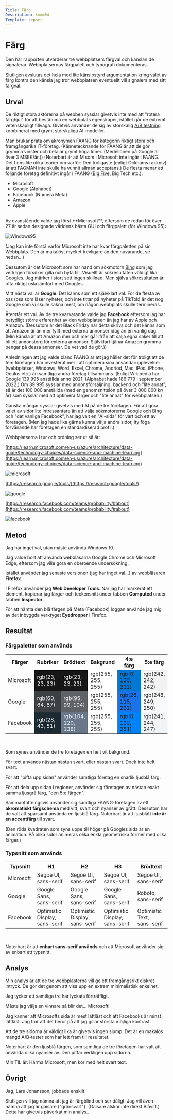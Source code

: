 ```yaml
---
Title: Färg
Description: kmom04
Template: report
---
```


Färg
=======================

Den här rapporten utvärderar tre webbplatsers färgval och känslan de signalerar. Webbplatsernas färgpalett och typografi dokumenteras.

Slutligen avslutas det hela med lite känslostyrd argumentation kring valet av färg kontra den känsla jag tror webbplatsen eventuellt vill signalera med sitt färgval.

Urval
-----------------------

De riktigt stora aktörerna på webben sysslar givetvis inte med att "rotera färghjul" för att bestämma en webbplats egenskaper, istället går de extremt vetenskapligt tillväga. Givetvis använder de sig av storskalig [A/B testning](https://en.wikipedia.org/wiki/A/B_testing) kombinerat med grymt storskaliga AI-modeller.

Man brukar prata om akronymen [FAANG](https://en.wikipedia.org/wiki/Big_Tech#FANG,_FAANG,_MAGMA_or_MAMAA) för kategorin riktigt stora och framgångsrika IT-företag. (Kännetecknande för FAANG är att de gör grymma vinster och betalar grymt höga löner. (Medellönen på Google är över 3 MSEK/år.)) (Noterbart är att M som i Microsoft inte ingår i FAANG. Det finns lite olika teorier om varför: Den troligaste (enligt Ockhams rakkniv) är att FAGMAN inte skulle ha vunnit allmän acceptans.) De flesta menar att följande företag definitivt ingår i FAANG ([Big Five](https://en.wikipedia.org/wiki/Big_Tech#Big_Five), Big Tech etc.):

* Microsoft
* Google (Alphabet)
* Facebook (Numera Meta)
* Amazon
* Apple

<br>
Av ovanstående valde jag först **Microsoft**, eftersom de redan för över 27 år sedan designade världens bästa GUI och färgpalett (för Windows 95):

![Windows95](../image/Windows95.jpg)

(Jag kan inte förstå varför Microsoft inte har kvar färgpaletten på sin Webbplats. Den är makalöst mycket trevligare än den nuvarande, se nedan...)

Dessutom är det Microsoft som har hand om sökmotorn [Bing](bing.com/) som jag verkligen försöker gilla och byta till. Visuellt är sökresultaten väldigt lika Googles. Jag märker i stort sett ingen skillnad. Men själva sökresultaten är ofta riktigt usla jämfört med Googles.

Mitt nästa val är **Google**. Det känns som ett självklart val. För de flesta av oss (oss som läser nyheter, och inte tittar på nyheter på TikTok) är det nog Google som vi skulle sakna mest, om någon webbplats skulle termineras.

Återstår ett val. Av de tre kvarvarande valde jag **Facebook** eftersom jag har betydligt större erfarenhet av den webbplatsen än jag har av Apple och Amazon. (Dessutom är det Black Friday när detta skrivs och det känns som att Amazon är än mer fyllt med externa annonser idag än en vanlig dag. (Min känsla är att Amazon mer och mer går ifrån att sälja egna saker till att bli ett annonstorg för externa annonser. Självklart tjänar Amazon grymma pengar på dessa annonser. De vet vad de gör.))

Anledningen att jag valde bland FAANG är att jag håller det för troligt att de fem företagen har investerat mer i att optimera sina användarupplevelser (webbplatser, Windows, Word, Excel, Chrome, Andriod, Mac, iPod, iPhone, Oculus etc.) än samtliga andra företag tillsammans. (Enligt Wikipedia har Google 139 995 anställda anno 2021. (Alphabet hade 186 779 i september 2022.) Om 39 995 sysslar med annonsförsäljning, backend och "lite annat", så är det 100 000 anställda (med en genomsnittslön på över 3 000 000 kr/år) som sysslar med att optimera färger och "lite annat" för webbplatsen.)

Ganska mångar sysslar givetvis med AI på de tre företagen. För att göra valet av sidor lite intressantare än att välja sökmotorerna Google och Bing och "det vanliga Facebook", har jag valt en "AI-sida" för vart och ett av företagen. (Men jag hade lika gärna kunna välja andra sidor, ity föga förvånande har företagen en standardiserad profil.)

Webbplatserna i tur och ordning ser ut så är:

[https://learn.microsoft.com/en-us/azure/architecture/data-guide/technology-choices/data-science-and-machine-learning](https://learn.microsoft.com/en-us/azure/architecture/data-guide/technology-choices/data-science-and-machine-learning)

![microsoft](../image/microsoft.png)

[https://research.google/tools/](https://research.google/tools/)

![google](../image/google.png)

[https://research.facebook.com/teams/probability/#about](https://research.facebook.com/teams/probability/#about)

![facebook](../image/facebook.png)

Metod
-----------------------

Jag har inget val, utan måste använda Windows 10.

Jag valde bort att använda webbläsarna Google Chrome och Microsoft Edge, eftersom jag ville göra en oberoende undersökning.

Istället använder jag senaste versionen (jag har inget val...) av webbläsaren **Firefox**.

I Firefox använder jag **Web Developer Tools**. När jag har markerat ett element, kopierar jag färger och teckensnitt under tabben **Computed** under tabben **Inspector**.

För att hämta den blå färgen på Meta (Facebook) loggan använde jag mig av det inbyggda verktyget **Eyedropper** i Firefox.

Resultat
-----------------------

### Färgpaletter som används

<table>
<tr>
<th>Färger</th>
<th>Rubriker</th>
<th>Brödtext</th>
<th>Bakgrund</th>
<th>4:e färg</th>
<th>5:e färg</th>
</tr>
<tr>
<td>Microsoft</td>
<td style="background-color: rgb(23, 23, 23); color: rgb(255, 255, 255);">rgb(23, 23, 23)</td>
<td style="background-color: rgb(23, 23, 23); color: rgb(255, 255, 255);">rgb(23, 23, 23)</td>
<td style="background-color: rgb(255, 255, 255);">rgb(255, 255, 255)</td>
<td style="background-color: rgb(0, 120, 212);">rgb(0, 120, 212)</td>
<td style="background-color: rgb(242, 242, 242);">rgb(242, 242, 242)</td>
</tr>
<tr>
<td>Google</td>
<td style="background-color: rgb(60, 64, 67); color: rgb(255, 255, 255);">rgb(60, 64, 67)</td>
<td style="background-color: rgb(95, 99, 104); color: rgb(255, 255, 255);">rgb(95, 99, 104)</td>
<td style="background-color: rgb(255, 255, 255);">rgb(255, 255, 255)</td>
<td style="background-color: rgb(26, 115, 232);">rgb(26, 115, 232)</td>
<td style="background-color: rgb(248, 249, 250);">rgb(248, 249, 250)</td>
</tr>
<tr>
<td>Facebook</td>
<td style="background-color: rgb(28, 43, 51); color: rgb(255, 255, 255);">rgb(28, 43, 51)</td>
<td style="background-color: rgb(104, 120, 138); color: rgb(255, 255, 255);">rgb(104, 120, 138)</td>
<td style="background-color: rgb(255, 255, 255);">rgb(255, 255, 255)</td>
<td style="background-color: rgb(0, 130, 251)">rgb(0, 130, 251)</td>
<td style="background-color: rgb(241, 244, 247);">rgb(241, 244, 247)</td>
</tr>
</table>
<br>

Som synes använder de tre företagen en helt vit bakgrund.

För text används nästan nästan svart, eller nästan svart. Dock inte helt svart.

För att "piffa upp sidan" använder samtliga företag en snarlik ljusblå färg.

För att dela upp sidan i regioner, använder sig företagen av nästan exakt samma ljusgrå färg, "den 5:e färgen".

Sammanfattningsvis använder sig samtliga FAANG-företagen av ett **akromatiskt färgschema** med vitt, svart och nyanser av grått. Dessutom har de valt att sparsamt använda en ljusblå färg. Noterbart är att ljusblått **inte är en accentfärg** till svart.

(Den röda kvadraten som syns uppe till höger på Googles sida är en animation. På olika sidor animeras olika enkla geometriska former med olika färger.)
### Typsnitt som används

<table>
<tr>
<th>Typsnitt</th>
<th>H1</th>
<th>H2</th>
<th>H3</th>
<th>Brödtext</th>
</tr>
<tr>
<td>Microsoft</td>
<td>Segoe UI, sans-serif</td>
<td>Segoe UI, sans-serif</td>
<td>Segoe UI, sans-serif</td>
<td>Segoe UI, sans-serif</td>
</tr>
<tr>
<td>Google</td>
<td>Google Sans, sans-serif</td>
<td>Google Sans, sans-serif</td>
<td>Google Sans, sans-serif</td>
<td>Roboto, sans-serif</td>
</tr>
<tr>
<td>Facebook</td>
<td>Optimistic Display, sans-serif</td>
<td>Optimistic Display, sans-serif</td>
<td>Optimistic Display, sans-serif</td>
<td>Optimistic Text, sans-serif</td>
</tr>
</table>
<br>

Noterbart är att **enbart sans-serif används** och att Microsoft använder sig av enbart ett typsnitt.

Analys
-----------------------

Min analys är att de tre webbplasterna vill ge ett framgångsrikt diskret intryck. De gör det genom att visa upp en extrem minimalistisk enkelhet.

Jag tycker att samtliga tre har lyckats förträffligt.

Måste jag välja en vinnare så blir det... Microsoft!

Jag känner att Microsofts sida är mest lättläst och att Facebooks är minst lättläst. Jag tror att det beror på att jag gillar största möjliga kontrast.

Att de tre sidorna är väldigt lika är givetvis ingen slump. Det är en makalös mängd A/B-tester som har lett fram till resultatet.

Noterbart är den ljusblå färgen, som samtliga de tre företagen har valt att använda olika nyanser av. Den piffar verkligen upp sidorna.

MIn TIL är: Härma Microsoft, men kör med helt svart text.

Övrigt
-----------------------

Jag, Lars Johansson, jobbade enskilt.

Slutligen vill jag nämna att jag är färgblind och ser dåligt. Jag vill även nämna att jag är gaisare ("grönsvart"). (Gaisare älskar inte direkt Blåvitt.) Detta har givetvis påverkat min analys...
